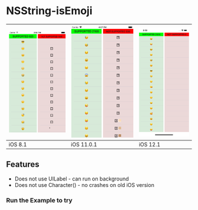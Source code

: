 # NSString-isEmoji

|![Screen 1](Support/ios8.1.png)|![Screen 2](Support/ios11.0.1.png)|![Screen 3](Support/ios12.1.png)|
| --- | --- | --- |
|iOS 8.1|iOS 11.0.1|iOS 12.1|

## Features
* Does not use UILabel - can run on background
* Does not use Character() - no crashes on old iOS version

### Run the Example to try
